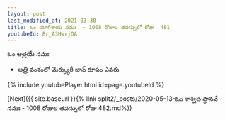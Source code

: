 ```yaml
---
layout: post
last_modified_at: 2021-03-30
title: ఓం యోగీశాయ నమః  - 1008 రోజుల తపస్సులో రోజు  481
youtubeId: 8r_A3HwrjOA
---
```

 
 
 ఓం ఆత్రయే నమః  
 
 -  అత్రి వంశంలో మెర్క్యురీ బాన్ రూపం ఎవరు 
 
  
 
  
 
 
 
 
 
 


{% include youtubePlayer.html id=page.youtubeId %}
 
[Next]({{ site.baseurl }}{% link  split2/_posts/2020-05-13-ఓం శాశ్వత స్థానవే నమః  - 1008 రోజుల తపస్సులో రోజు  482.md%})
 
